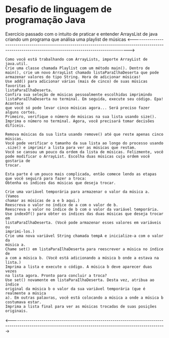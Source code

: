 # Desafio de linguagem de programação Java
Exercício passado com o intuito de praticar e entender ArraysList de java criando um programa que análisa uma playlist de músicas
<---------------------------------------------------------------------------------------------------------------------------------------------------------->
```
Como você está trabalhando com ArrayLists, importe ArrayList de java.util.
Crie uma classe chamada Playlist com um método main(). Dentro de
main(), crie um novo ArrayList chamado listaParaIlhaDeserta que pode
armazenar valores do tipo String. Hora de adicionar músicas!
Use add() para adicionar várias (mais de cinco) de suas músicas favoritas à
listaParaIlhaDeserta.
Confira sua seleção de músicas pessoalmente escolhidas imprimindo
listaParaIlhaDeserta no terminal. Em seguida, execute seu código. Epa! Acontece
que você só pode levar cinco músicas agora... Será preciso fazer alguns cortes.
Primeiro, verifique o número de músicas na sua lista usando size().
Imprima o número no terminal. Agora, você precisará tomar decisões difíceis.

Remova músicas da sua lista usando remove() até que reste apenas cinco
músicas.
Você pode verificar o tamanho da sua lista ao longo do processo usando
.size() e imprimir a lista para ver as músicas que restam.
Você se cansou um pouco da ordem da lista de músicas. Felizmente, você
pode modificar o ArrayList. Escolha duas músicas cuja ordem você gostaria de
trocar.

Esta parte é um pouco mais complicada, então comece lendo as etapas
que você seguirá para fazer a troca:
Obtenha os índices das músicas que deseja trocar.

Crie uma variável temporária para armazenar o valor da música a. (Vamos
chamar as músicas de a e b aqui.)
Reescreva o valor no índice de a com o valor de b.
Reescreva o valor no índice de b com o valor da variável temporária.
Use indexOf() para obter os índices das duas músicas que deseja trocar em
listaParaIlhaDeserta. (Você pode armazenar esses valores em variáveis ou
imprimi-los.)
Crie uma nova variável String chamada tempA e inicialize-a com o valor da
música a.
Chame set() em listaParaIlhaDeserta para reescrever a música no índice de
a com a música b. (Você está adicionando a música b onde a estava na lista.)
Imprima a lista e execute o código. A música b deve aparecer duas vezes
na lista agora. Pronto para concluir a troca?
Use set() novamente em listaParaIlhaDeserta. Desta vez, atribua ao índice
original da música b o valor da sua variável temporária (que é realmente a música
a). Em outras palavras, você está colocando a música a onde a música b
costumava estar.
Imprima a lista final para ver as músicas trocadas de suas posições
originais.
```

<---------------------------------------------------------------------------------------------------------------------------------------------------------->
